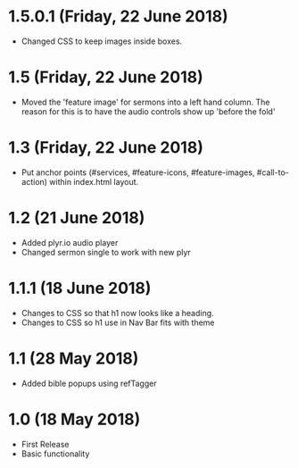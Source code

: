 # 1.5.0.1 (Friday, 22 June 2018)
* Changed CSS to keep images inside boxes.

# 1.5 (Friday, 22 June 2018)
* Moved the 'feature image' for sermons into a left hand column. The reason for this is to have the audio controls show up 'before the fold'

# 1.3 (Friday, 22 June 2018)
* Put anchor points (#services, #feature-icons, #feature-images, #call-to-action) within index.html layout.

# 1.2 (21 June 2018)
* Added plyr.io audio player
* Changed sermon single to work with new plyr

# 1.1.1 (18 June 2018)
* Changes to CSS so that h1 now looks like a heading.
* Changes to CSS so h1 use in Nav Bar fits with theme

# 1.1 (28 May 2018)
* Added bible popups using refTagger

# 1.0 (18 May 2018)
* First Release
* Basic functionality

